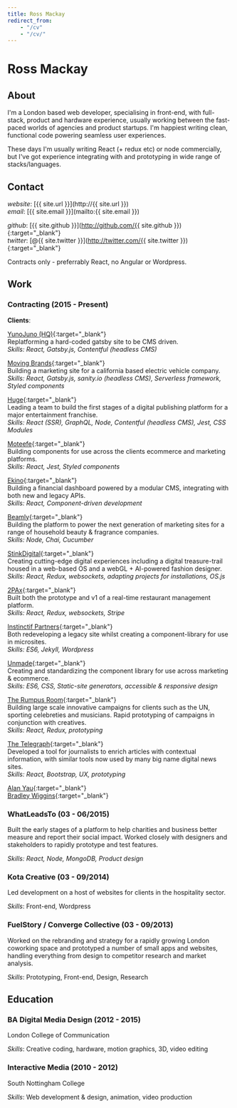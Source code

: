 ```yaml
---
title: Ross Mackay
redirect_from:
    - "/cv"
    - "/cv/"
---
```

# Ross Mackay

## About

I'm a London based web developer, specialising in front-end, with full-stack, product and hardware experience, usually working between the fast-paced worlds of agencies and product startups. I'm happiest writing clean, functional code powering seamless user experiences.

These days I'm usually writing React (+ redux etc) or node commercially, but I've got experience integrating with and prototyping in wide range of stacks/languages.


## Contact

_website_: [{{ site.url }}](http://{{ site.url }})  
_email_: [{{ site.email }}](mailto:{{ site.email }})  

_github_: [{{ site.github }}](http://github.com/{{ site.github }}){:target="_blank"}  
_twitter_: [@{{ site.twitter }}](http://twitter.com/{{ site.twitter }}){:target="_blank"}  

Contracts only - preferrably React, no Angular or Wordpress.




## Work

### Contracting (2015 - Present)
**Clients**:

[YunoJuno (HQ)](https://yunojuno.com){:target="_blank"}  
Replatforming a hard-coded gatsby site to be CMS driven.   
*Skills: React, Gatsby.js, Contentful (headless CMS)*

[Moving Brands](https://www.movingbrands.com/){:target="_blank"}  
Building a marketing site for a california based electric vehicle company.   
*Skills: React, Gatsby.js, sanity.io (headless CMS), Serverless framework, Styled components*

[Huge](http://hugeinc.com){:target="_blank"}  
Leading a team to build the first stages of a digital publishing platform for a major entertainment franchise.  
*Skills: React (SSR), GraphQL, Node, Contentful (headless CMS), Jest, CSS Modules*

[Moteefe](https://www.moteefe.com/){:target="_blank"}  
Building components for use across the clients ecommerce and marketing platforms.  
*Skills: React, Jest, Styled components*

[Ekino](https://www.ekino.com/en/){:target="_blank"}  
Building a financial dashboard powered by a modular CMS, integrating with both new and legacy APIs.  
*Skills: React, Component-driven development*

[Beamly](https://www.beamly.com){:target="_blank"}  
Building the platform to power the next generation of marketing sites for a range of household beauty & fragrance companies.  
*Skills: Node, Chai, Cucumber*

[StinkDigital](http://stinkdigital.com){:target="_blank"}  
Creating cutting-edge digital experiences including a digital treasure-trail housed in a web-based OS and a webGL + AI-powered fashion designer.  
*Skills: React, Redux, websockets, adapting projects for installations, OS.js*

[2PAx](http://2pax.com){:target="_blank"}  
Built both the prototype and v1 of a real-time restaurant management platform.  
*Skills: React, Redux, websockets, Stripe*

[Instinctif Partners](http://instinctif.com){:target="_blank"}  
Both redeveloping a legacy site whilst creating a component-library for use in microsites.  
*Skills: ES6, Jekyll, Wordpress*

[Unmade](https://unmade.com){:target="_blank"}  
Creating and standardizing the component library for use across marketing & ecommerce.  
*Skills: ES6, CSS, Static-site generators, accessible & responsive design*

[The Rumpus Room](http://trr.tv){:target="_blank"}  
Building large scale innovative campaigns for clients such as the UN, sporting celebreties and musicians. Rapid prototyping of campaigns in conjunction with creatives.  
*Skills: React, Redux, prototyping*

[The Telegraph](http://telegraph.co.uk){:target="_blank"}  
Developed a tool for journalists to enrich articles with contextual information, with similar tools now used by many big name digital news sites.  
*Skills: React, Bootstrap, UX, prototyping*

[Alan Yau](http://alanyau.com){:target="_blank"}  
[Bradley Wiggins](http://teamwiggins.co){:target="_blank"}  

### WhatLeadsTo (03 - 06/2015)
Built the early stages of a platform to help charities and business better measure and report their social impact. Worked closely with designers and stakeholders to rapidly prototype and test features.

*Skills: React, Node, MongoDB, Product design*

### Kota Creative (03 - 09/2014)
Led development on a host of websites for clients in the hospitality sector.

_Skills_: Front-end, Wordpress

### FuelStory / Converge Collective (03 - 09/2013)
Worked on the rebranding and strategy for a rapidly growing London coworking space and prototyped a number of small apps and websites, handling everything from design to competitor research and market analysis.

_Skills_: Prototyping, Front-end, Design, Research




## Education

### BA Digital Media Design (2012 - 2015)
London College of Communication

_Skills_: Creative coding, hardware, motion graphics, 3D, video editing

### Interactive Media (2010 - 2012)
South Nottingham College

_Skills_: Web development & design, animation, video production

